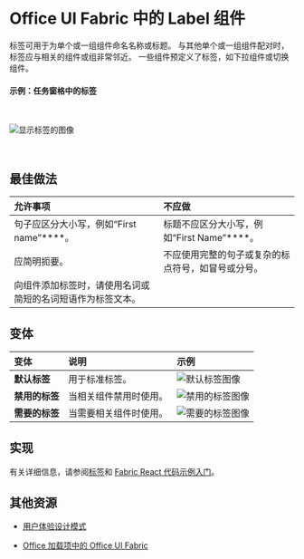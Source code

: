 # <a name="label-component-in-office-ui-fabric"></a>Office UI Fabric 中的 Label 组件

标签可用于为单个或一组组件命名名称或标题。 与其他单个或一组组件配对时，标签应与相关的组件或组非常邻近。 一些组件预定义了标签，如下拉组件或切换组件。
  
#### <a name="example-label-in-a-task-pane"></a>示例：任务窗格中的标签

<br/>

![显示标签的图像](../../images/overview_withApp_label.png)

<br/>

## <a name="best-practices"></a>最佳做法

|**允许事项**|**不应做**|
|:------------|:--------------|
|句子应区分大小写，例如“First name”****。|标题不应区分大小写，例如“First Name”****。|
|应简明扼要。|不应使用完整的句子或复杂的标点符号，如冒号或分号。|
|向组件添加标签时，请使用名词或简短的名词短语作为标签文本。| |

## <a name="variants"></a>变体

|**变体**|**说明**|**示例**|
|:------------|:--------------|:----------|
|**默认标签**|用于标准标签。|![默认标签图像](../../images/label.png)<br/>|
|**禁用的标签**|当相关组件禁用时使用。|![禁用的标签图像](../../images/labelDisabled.png)<br/>|
|**需要的标签**|当需要相关组件时使用。|![需要的标签图像](../../images/labelRequired.png)<br/>|

## <a name="implementation"></a>实现

有关详细信息，请参阅[标签](https://dev.office.com/fabric#/components/label)和 [Fabric React 代码示例入门](https://github.com/OfficeDev/Word-Add-in-GettingStartedFabricReact)。

## <a name="additional-resources"></a>其他资源

- [用户体验设计模式](https://github.com/OfficeDev/Office-Add-in-UX-Design-Patterns-Code)

- [Office 加载项中的 Office UI Fabric](office-ui-fabric.md)
